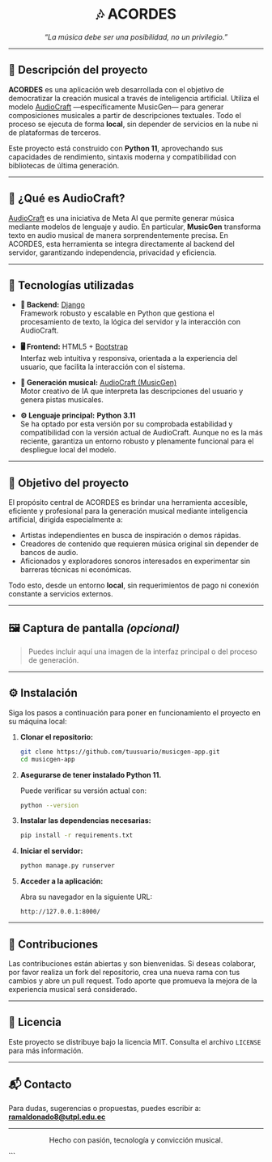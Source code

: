 <h1 align="center">🎶 ACORDES</h1>

<p align="center"><em>“La música debe ser una posibilidad, no un privilegio.”</em></p>

---

## 📝 Descripción del proyecto

**ACORDES** es una aplicación web desarrollada con el objetivo de democratizar la creación musical a través de inteligencia artificial. Utiliza el modelo [AudioCraft](https://github.com/facebookresearch/audiocraft) —específicamente MusicGen— para generar composiciones musicales a partir de descripciones textuales. Todo el proceso se ejecuta de forma **local**, sin depender de servicios en la nube ni de plataformas de terceros.

Este proyecto está construido con **Python 11**, aprovechando sus capacidades de rendimiento, sintaxis moderna y compatibilidad con bibliotecas de última generación.

---

## 🧠 ¿Qué es AudioCraft?

[AudioCraft](https://github.com/facebookresearch/audiocraft) es una iniciativa de Meta AI que permite generar música mediante modelos de lenguaje y audio. En particular, **MusicGen** transforma texto en audio musical de manera sorprendentemente precisa. En ACORDES, esta herramienta se integra directamente al backend del servidor, garantizando independencia, privacidad y eficiencia.

---

## 🧩 Tecnologías utilizadas

- **🐍 Backend:** [Django](https://www.djangoproject.com/)  
  Framework robusto y escalable en Python que gestiona el procesamiento de texto, la lógica del servidor y la interacción con AudioCraft.

- **🖥 Frontend:** HTML5 + [Bootstrap](https://getbootstrap.com/)  
  Interfaz web intuitiva y responsiva, orientada a la experiencia del usuario, que facilita la interacción con el sistema.

- **🎵 Generación musical:** [AudioCraft (MusicGen)](https://github.com/facebookresearch/audiocraft)  
  Motor creativo de IA que interpreta las descripciones del usuario y genera pistas musicales.

- **⚙️ Lenguaje principal:** **Python 3.11**  
  Se ha optado por esta versión por su comprobada estabilidad y compatibilidad con la versión actual de AudioCraft. Aunque no es la más reciente, garantiza un entorno robusto y plenamente funcional para el despliegue local del modelo.


---

## 🎯 Objetivo del proyecto

El propósito central de ACORDES es brindar una herramienta accesible, eficiente y profesional para la generación musical mediante inteligencia artificial, dirigida especialmente a:

- Artistas independientes en busca de inspiración o demos rápidas.
- Creadores de contenido que requieren música original sin depender de bancos de audio.
- Aficionados y exploradores sonoros interesados en experimentar sin barreras técnicas ni económicas.

Todo esto, desde un entorno **local**, sin requerimientos de pago ni conexión constante a servicios externos.

---

## 🖼 Captura de pantalla *(opcional)*

> Puedes incluir aquí una imagen de la interfaz principal o del proceso de generación.

---

## ⚙️ Instalación

Siga los pasos a continuación para poner en funcionamiento el proyecto en su máquina local:

1. **Clonar el repositorio:**
   ```bash
   git clone https://github.com/tuusuario/musicgen-app.git
   cd musicgen-app
   ```

2. **Asegurarse de tener instalado Python 11.**

   Puede verificar su versión actual con:
   ```bash
   python --version
   ```

3. **Instalar las dependencias necesarias:**
   ```bash
   pip install -r requirements.txt
   ```

4. **Iniciar el servidor:**
   ```bash
   python manage.py runserver
   ```

5. **Acceder a la aplicación:**

   Abra su navegador en la siguiente URL:
   ```
   http://127.0.0.1:8000/
   ```

---

## 🤝 Contribuciones

Las contribuciones están abiertas y son bienvenidas. Si deseas colaborar, por favor realiza un fork del repositorio, crea una nueva rama con tus cambios y abre un pull request. Todo aporte que promueva la mejora de la experiencia musical será considerado.

---

## 📄 Licencia

Este proyecto se distribuye bajo la licencia MIT. Consulta el archivo `LICENSE` para más información.

---

## 📬 Contacto

Para dudas, sugerencias o propuestas, puedes escribir a: **ramaldonado8@utpl.edu.ec**

---

<p align="center">Hecho con pasión, tecnología y convicción musical.</p>
```

